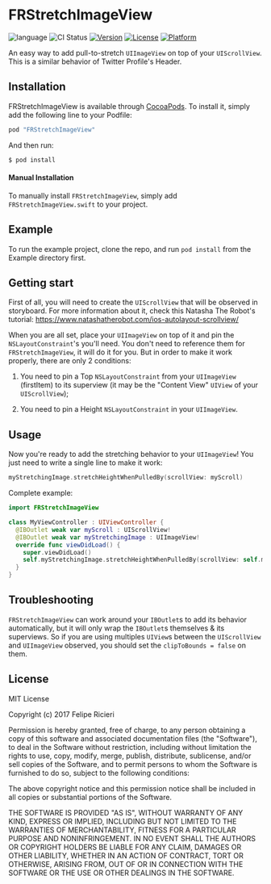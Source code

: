 # FRStretchImageView

![language](https://img.shields.io/badge/Language-%20Swift%20-orange.svg)
![CI Status](https://img.shields.io/badge/build-passing-brightgreen.svg)
[![Version](https://img.shields.io/cocoapods/v/FRStretchImageView.svg?style=flat)](http://cocoapods.org/pods/FRStretchImageView)
[![License](https://img.shields.io/cocoapods/l/FRStretchImageView.svg?style=flat)](http://cocoapods.org/pods/FRStretchImageView)
[![Platform](https://img.shields.io/cocoapods/p/FRStretchImageView.svg?style=flat)](http://cocoapods.org/pods/FRStretchImageView)

An easy way to add pull-to-stretch `UIImageView` on top of your `UIScrollView`. This is a similar behavior of Twitter Profile's Header.

## Installation

FRStretchImageView is available through [CocoaPods](http://cocoapods.org). To install it, simply add the following line to your Podfile:

```swift
pod "FRStretchImageView"
```

And then run:

`$ pod install`

#### Manual Installation

To manually install `FRStretchImageView`, simply add `FRStretchImageView.swift` to your project.

## Example

To run the example project, clone the repo, and run `pod install` from the Example directory first.

## Getting start

First of all, you will need to create the `UIScrollView` that will be observed in storyboard. For more information about it, check this Natasha The Robot's tutorial: https://www.natashatherobot.com/ios-autolayout-scrollview/

When you are all set, place your `UIImageView` on top of it and pin the `NSLayoutConstraint`'s you'll need. You don't need to reference them for `FRStretchImageView`, it will do it for you. But in order to make it work properly, there are only 2 conditions:

1) You need to pin a Top `NSLayoutConstraint` from your `UIImageView` (firstItem) to its superview (it may be the "Content View" `UIView` of your `UIScrollView`);

2) You need to pin a Height `NSLayoutConstraint` in your `UIImageView`.

## Usage

Now you're ready to add the stretching behavior to your `UIImageView`! You just need to write a single line to make it work:

```swift
myStretchingImage.stretchHeightWhenPulledBy(scrollView: myScroll)
```

Complete example:

```swift
import FRStretchImageView

class MyViewController : UIViewController {
  @IBOutlet weak var myScroll : UIScrollView!
  @IBOutlet weak var myStretchingImage : UIImageView!
  override func viewDidLoad() {
    super.viewDidLoad()
    self.myStretchingImage.stretchHeightWhenPulledBy(scrollView: self.myScroll)
  }
}
```

## Troubleshooting

`FRStretchImageView` can work around your `IBOutlet`s to add its behavior automatically, but it will only wrap the `IBOutlet`s themselves & its superviews. So if you are using multiples `UIView`s between the `UIScrollView` and `UIImageView` observed, you should set the `clipToBounds = false` on them.

## License

MIT License

Copyright (c) 2017 Felipe Ricieri

Permission is hereby granted, free of charge, to any person obtaining a copy
of this software and associated documentation files (the "Software"), to deal
in the Software without restriction, including without limitation the rights
to use, copy, modify, merge, publish, distribute, sublicense, and/or sell
copies of the Software, and to permit persons to whom the Software is
furnished to do so, subject to the following conditions:

The above copyright notice and this permission notice shall be included in all
copies or substantial portions of the Software.

THE SOFTWARE IS PROVIDED "AS IS", WITHOUT WARRANTY OF ANY KIND, EXPRESS OR
IMPLIED, INCLUDING BUT NOT LIMITED TO THE WARRANTIES OF MERCHANTABILITY,
FITNESS FOR A PARTICULAR PURPOSE AND NONINFRINGEMENT. IN NO EVENT SHALL THE
AUTHORS OR COPYRIGHT HOLDERS BE LIABLE FOR ANY CLAIM, DAMAGES OR OTHER
LIABILITY, WHETHER IN AN ACTION OF CONTRACT, TORT OR OTHERWISE, ARISING FROM,
OUT OF OR IN CONNECTION WITH THE SOFTWARE OR THE USE OR OTHER DEALINGS IN THE
SOFTWARE.
